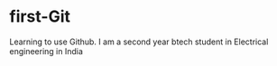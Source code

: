 # first-Git
Learning to use Github.
I am a second year btech student in Electrical engineering in India
